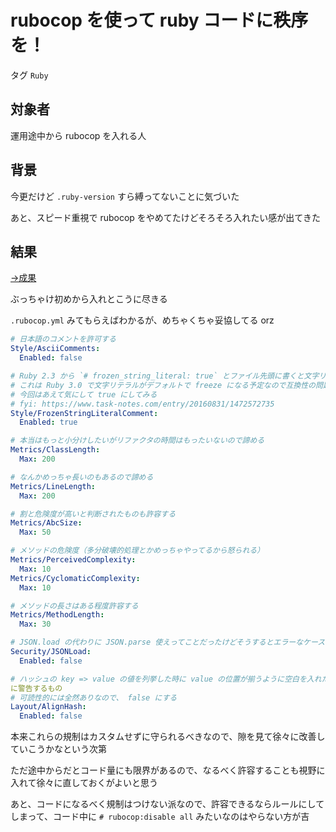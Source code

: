 # rubocop を使って ruby コードに秩序を！

タグ `Ruby`

## 対象者

運用途中から rubocop を入れる人

## 背景

今更だけど `.ruby-version` すら縛ってないことに気づいた

あと、スピード重視で rubocop をやめてたけどそろそろ入れたい感が出てきた

## 結果

[→成果](https://github.com/shimomuh/shimomuh.github.io/commit/b0bfa1f4c30137969d1bdc0d22f59b424946258b)

ぶっちゃけ初めから入れとこうに尽きる

`.rubocop.yml` みてもらえばわかるが、めちゃくちゃ妥協してる orz

```yml
# 日本語のコメントを許可する
Style/AsciiComments:
  Enabled: false

# Ruby 2.3 から `# frozen_string_literal: true` とファイル先頭に書くと文字リテラルが>デフォルトで freeze されるようになる
# これは Ruby 3.0 で文字リテラルがデフォルトで freeze になる予定なので互換性の問題も>あって移行シミュレーションが可能なように導入されている
# 今回はあえて気にして true にしてみる
# fyi: https://www.task-notes.com/entry/20160831/1472572735
Style/FrozenStringLiteralComment:
  Enabled: true

# 本当はもっと小分けしたいがリファクタの時間はもったいないので諦める
Metrics/ClassLength:
  Max: 200

# なんかめっちゃ長いのもあるので諦める
Metrics/LineLength:
  Max: 200

# 割と危険度が高いと判断されたものも許容する
Metrics/AbcSize:
  Max: 50

# メソッドの危険度（多分破壊的処理とかめっちゃやってるから怒られる）
Metrics/PerceivedComplexity:
  Max: 10
Metrics/CyclomaticComplexity:
  Max: 10

# メソッドの長さはある程度許容する
Metrics/MethodLength:
  Max: 30

# JSON.load の代わりに JSON.parse 使えってことだったけどそうするとエラーなケースがあ>ったのでひとまず回避
Security/JSONLoad:
  Enabled: false

# ハッシュの key => value の値を列挙した時に value の位置が揃うように空白を入れたとき
に警告するもの
# 可読性的には全然ありなので、 false にする
Layout/AlignHash:
  Enabled: false
```

本来これらの規制はカスタムせずに守られるべきなので、隙を見て徐々に改善していこうかなという次第

ただ途中からだとコード量にも限界があるので、なるべく許容することも視野に入れて徐々に直しておくがよいと思う

あと、コードになるべく規制はつけない派なので、許容できるならルールにしてしまって、コード中に `# rubocop:disable all` みたいなのはやらない方が吉
